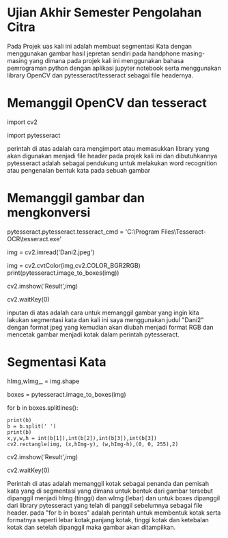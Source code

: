 
# Ujian Akhir Semester Pengolahan Citra

Pada Projek uas kali ini adalah membuat segmentasi Kata dengan menggunakan gambar hasil jepretan sendiri pada handphone masing-masing yang dimana pada projek kali ini menggunakan bahasa pemrograman python dengan aplikasi jupyter notebook serta menggunakan library OpenCV dan pytesseract/tesseract sebagai file headernya.

# Memanggil OpenCV dan tesseract
import cv2

import pytesseract

perintah di atas adalah cara mengimport atau memasukkan library yang akan digunakan menjadi file header pada projek kali ini dan dibutuhkannya pytesseract adalah sebagai pendukung untuk melakukan word recognition atau pengenalan bentuk kata pada sebuah gambar

# Memanggil gambar dan mengkonversi
pytesseract.pytesseract.tesseract_cmd = 'C:\\Program Files\Tesseract-OCR\\tesseract.exe'

img = cv2.imread('Dani2.jpeg')

img = cv2.cvtColor(img,cv2.COLOR_BGR2RGB)
print(pytesseract.image_to_boxes(img))

cv2.imshow('Result',img)

cv2.waitKey(0)

inputan di atas adalah cara untuk memanggil gambar yang ingin kita lakukan segmentasi kata dan kali ini saya menggunakan judul "Dani2" dengan format jpeg yang kemudian akan diubah menjadi format RGB dan mencetak gambar menjadi kotak dalam perintah pytesseract.

# Segmentasi Kata
hImg,wImg,_ = img.shape

boxes = pytesseract.image_to_boxes(img)

for b in boxes.splitlines():

    print(b)
    b = b.split(' ')
    print(b)
    x,y,w,h = int(b[1]),int(b[2]),int(b[3]),int(b[3])
    cv2.rectangle(img, (x,hImg-y), (w,hImg-h),(0, 0, 255),2)

cv2.imshow('Result',img)

cv2.waitKey(0)

Perintah di atas adalah memanggil kotak sebagai penanda dan pemisah kata yang di segmentasi yang dimana untuk bentuk dari gambar tersebut dipanggil menjadi hImg (tinggi) dan wImg (lebar) dan untuk boxes dipanggil dari library pytesseract yang telah di panggil sebelumnya sebagai file header.
pada "for b in boxes" adalah perintah untuk membentuk kotak serta formatnya seperti lebar kotak,panjang kotak, tinggi kotak dan ketebalan kotak dan setelah dipanggil maka gambar akan ditampilkan.
